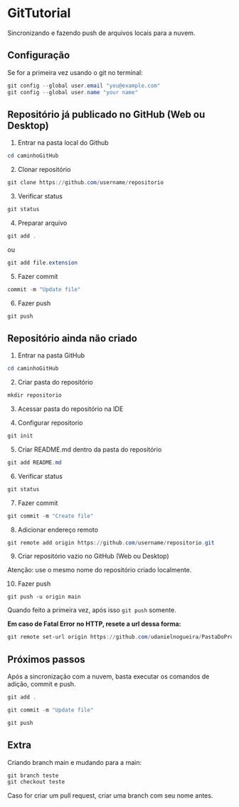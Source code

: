 # GitTutorial

Sincronizando e fazendo push de arquivos locais para a nuvem.

## Configuração

Se for a primeira vez usando o git no terminal:

~~~powershell
git config --global user.email "you@example.com"
git config --global user.name "your name"
~~~

## Repositório já publicado no GitHub (Web ou Desktop)

1. Entrar na pasta local do Github

~~~powershell
cd caminhoGitHub
~~~

2. Clonar repositório

~~~powershell
git clone https://github.com/username/repositorio
~~~

3. Verificar status

~~~powershell
git status
~~~

4. Preparar arquivo

~~~powershell
git add . 
~~~

ou

~~~powershell
git add file.extension
~~~

5. Fazer commit

~~~powershell
commit -m "Update file"
~~~

6. Fazer push

~~~powershell
git push
~~~

## Repositório ainda não criado

1. Entrar na pasta GitHub 

~~~powershell
cd caminhoGitHub
~~~

2. Criar pasta do repositório

~~~powershell 
mkdir repositorio
~~~

3. Acessar pasta do repositório na IDE

4. Configurar repositorio 

~~~powershell
git init
~~~

5. Criar README.md dentro da pasta do repositório

~~~powershell
git add README.md
~~~

6. Verificar status

~~~powershell
git status
~~~

7. Fazer commit

~~~powershell
git commit -m "Create file"
~~~

8. Adicionar endereço remoto

~~~powershell
git remote add origin https://github.com/username/repositorio.git
~~~

9. Criar repositório vazio no GitHub (Web ou Desktop) 

Atenção: use o mesmo nome do repositório criado localmente.

10. Fazer push

~~~
git push -u origin main 
~~~

Quando feito a primeira vez, após isso ``git push`` somente.

**Em caso de Fatal Error no HTTP, resete a url dessa forma:**

~~~powershell
git remote set-url origin https://github.com/udanielnogueira/PastaDoProjeto.git`
~~~

## Próximos passos

Após a sincronização com a nuvem, basta executar os comandos de adição, commit e push.

~~~powershell
git add .

git commit -m "Update file"

git push
~~~

## Extra

Criando branch main e mudando para a main:

~~~powershell
git branch teste
git checkout teste
~~~

Caso for criar um pull request, criar uma branch com seu nome antes.